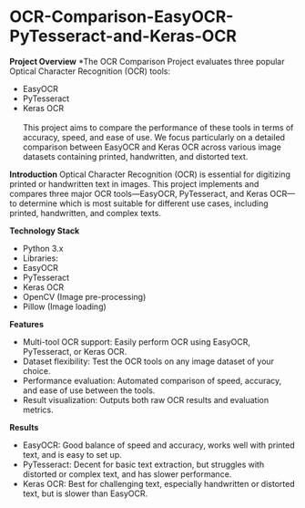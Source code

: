 # OCR-Comparison-EasyOCR-PyTesseract-and-Keras-OCR
**Project Overview**
  *The OCR Comparison Project evaluates three popular Optical Character Recognition (OCR) tools:

-  EasyOCR
-  PyTesseract
-  Keras OCR
<br><br>This project aims to compare the performance of these tools in terms of accuracy, speed, and ease of use. We focus particularly on a detailed comparison between EasyOCR and Keras OCR across various image datasets containing printed, handwritten, and distorted text.

**Introduction**
Optical Character Recognition (OCR) is essential for digitizing printed or handwritten text in images. This project implements and compares three major OCR tools—EasyOCR, PyTesseract, and Keras OCR—to determine which is most suitable for different use cases, including printed, handwritten, and complex texts.

**Technology Stack**
-  Python 3.x
-  Libraries:
-  EasyOCR
-  PyTesseract
-  Keras OCR
-  OpenCV (Image pre-processing)
-  Pillow (Image loading)
  
**Features**
-  Multi-tool OCR support: Easily perform OCR using EasyOCR, PyTesseract, or Keras OCR.
-  Dataset flexibility: Test the OCR tools on any image dataset of your choice.
-  Performance evaluation: Automated comparison of speed, accuracy, and ease of use between the tools.
-  Result visualization: Outputs both raw OCR results and evaluation metrics.

**Results**
-  EasyOCR: Good balance of speed and accuracy, works well with printed text, and is easy to set up.
-  PyTesseract: Decent for basic text extraction, but struggles with distorted or complex text, and has slower performance.
-  Keras OCR: Best for challenging text, especially handwritten or distorted text, but is slower than EasyOCR.
